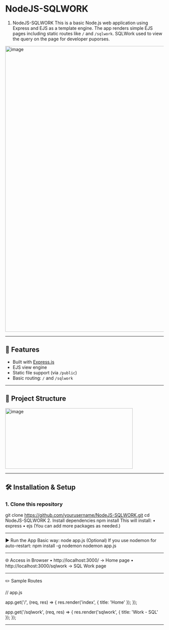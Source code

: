# NodeJS-SQLWORK

1. NodeJS-SQLWORK
This is a basic Node.js web application using Express and EJS as a template engine. The app renders simple EJS pages including static routes like `/` and `/sqlwork`.
SQLWork used to view the query on the page for developer puporses.
<img width="1766" height="905" alt="image" src="https://github.com/user-attachments/assets/ed5dab1e-9e2b-450d-aa06-75a30eef5ba1" />

---

## 🚀 Features

- Built with [Express.js](https://expressjs.com/)
- EJS view engine
- Static file support (via `/public`)
- Basic routing: `/` and `/sqlwork`

---

## 📂 Project Structure

<img width="405" height="192" alt="image" src="https://github.com/user-attachments/assets/9390034c-8952-4c2c-90e5-6d728eba497a" />


---

## 🛠️ Installation & Setup

### 1. Clone this repository

git clone https://github.com/yourusername/NodeJS-SQLWORK.git
cd NodeJS-SQLWORK
2. Install dependencies
npm install
This will install:
•	express
•	ejs
(You can add more packages as needed.)
________________________________________
▶️ Run the App
Basic way:
node app.js
(Optional) If you use nodemon for auto-restart:
npm install -g nodemon
nodemon app.js
________________________________________
🌐 Access in Browser
•	http://localhost:3000/ → Home page
•	http://localhost:3000/sqlwork → SQL Work page
________________________________________
✏️ Sample Routes

// app.js

app.get('/', (req, res) => {
  res.render('index', { title: 'Home' });
});

app.get('/sqlwork', (req, res) => {
  res.render('sqlwork', { title: 'Work - SQL' });
});
________________________________________

